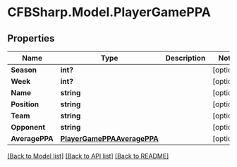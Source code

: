 # CFBSharp.Model.PlayerGamePPA
## Properties

Name | Type | Description | Notes
------------ | ------------- | ------------- | -------------
**Season** | **int?** |  | [optional] 
**Week** | **int?** |  | [optional] 
**Name** | **string** |  | [optional] 
**Position** | **string** |  | [optional] 
**Team** | **string** |  | [optional] 
**Opponent** | **string** |  | [optional] 
**AveragePPA** | [**PlayerGamePPAAveragePPA**](PlayerGamePPAAveragePPA.md) |  | [optional] 

[[Back to Model list]](../README.md#documentation-for-models) [[Back to API list]](../README.md#documentation-for-api-endpoints) [[Back to README]](../README.md)

